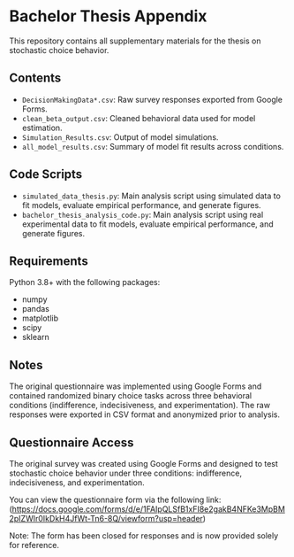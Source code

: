 # Bachelor Thesis Appendix

This repository contains all supplementary materials for the thesis on stochastic choice behavior.

## Contents

- `DecisionMakingData*.csv`: Raw survey responses exported from Google Forms.  
- `clean_beta_output.csv`: Cleaned behavioral data used for model estimation.  
- `Simulation_Results.csv`: Output of model simulations.  
- `all_model_results.csv`: Summary of model fit results across conditions.

## Code Scripts

- `simulated_data_thesis.py`: Main analysis script using simulated data to fit models, evaluate empirical performance, and generate figures.
- `bachelor_thesis_analysis_code.py`: Main analysis script using real experimental data to fit models, evaluate empirical performance, and generate figures.

## Requirements

Python 3.8+ with the following packages:
- numpy  
- pandas  
- matplotlib  
- scipy
- sklearn
## Notes

The original questionnaire was implemented using Google Forms and contained randomized binary choice tasks across three behavioral conditions (indifference, indecisiveness, and experimentation). The raw responses were exported in CSV format and anonymized prior to analysis.

## Questionnaire Access

The original survey was created using Google Forms and designed to test stochastic choice behavior under three conditions: indifference, indecisiveness, and experimentation.

You can view the questionnaire form via the following link:  
(https://docs.google.com/forms/d/e/1FAIpQLSfB1xFI8e2gakB4NFKe3MpBM2pIZWIr0IkDkH4JfWt-Tn6-8Q/viewform?usp=header)

Note: The form has been closed for responses and is now provided solely for reference.
